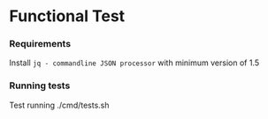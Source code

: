 # Functional Test

### Requirements

Install `jq - commandline JSON processor` with minimum version of 1.5

### Running tests

Test running ./cmd/tests.sh
